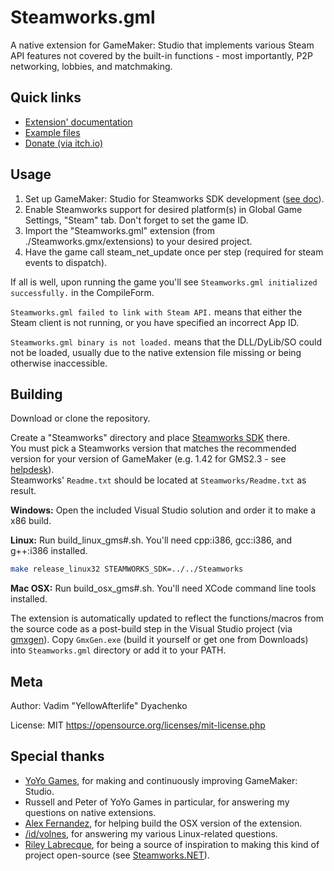 # Steamworks.gml
A native extension for GameMaker: Studio that implements various Steam API features not covered by the built-in functions - most importantly, P2P networking, lobbies, and matchmaking.

## Quick links
* [Extension' documentation](https://yal.cc/r/17/steamworks-gml/)
* [Example files](https://yellowafterlife.itch.io/steamworks-gml-example)
* [Donate (via itch.io)](https://yellowafterlife.itch.io/steamworks-gml-example)

## Usage

1. Set up GameMaker: Studio for Steamworks SDK development ([see doc](http://help.yoyogames.com/hc/en-us/articles/216754138-Using-The-Steamworks-SDK-With-GameMaker-Studio)).
2. Enable Steamworks support for desired platform(s) in Global Game Settings, "Steam" tab. Don't forget to set the game ID.
3. Import the "Steamworks.gml" extension (from ./Steamworks.gmx/extensions) to your desired project.
4. Have the game call steam_net_update once per step (required for steam events to dispatch).

If all is well, upon running the game you'll see `Steamworks.gml initialized successfully.` in the CompileForm.

`Steamworks.gml failed to link with Steam API.` means that either the Steam client is not running, or you have specified an incorrect App ID.

`Steamworks.gml binary is not loaded.` means that the DLL/DyLib/SO could not be loaded, usually due to the native extension file missing or being otherwise inaccessible.

## Building

Download or clone the repository.

Create a "Steamworks" directory and place [Steamworks SDK](https://partner.steamgames.com/) there.  
You must pick a Steamworks version that matches the recommended version for your version of GameMaker (e.g. 1.42 for GMS2.3 - see [helpdesk](https://help.yoyogames.com/hc/en-us/articles/227860547-GMS2-Required-SDKs)).  
Steamworks' `Readme.txt` should be located at `Steamworks/Readme.txt` as result.

**Windows:** Open the included Visual Studio solution and order it to make a x86 build.

**Linux:** Run build_linux_gms#.sh. You'll need cpp:i386, gcc:i386, and g++:i386 installed.
```bash
make release_linux32 STEAMWORKS_SDK=../../Steamworks
```

**Mac OSX:** Run build_osx_gms#.sh. You'll need XCode command line tools installed.

The extension is automatically updated to reflect the functions/macros from the source code as a post-build step in the Visual Studio project (via [gmxgen](https://bitbucket.org/yal_cc/gmxgen)).
Copy `GmxGen.exe` (build it yourself or get one from Downloads) into `Steamworks.gml` directory or add it to your PATH.

## Meta
Author: Vadim "YellowAfterlife" Dyachenko

License: MIT https://opensource.org/licenses/mit-license.php

## Special thanks

* [YoYo Games](http://yoyogames.com/), for making and continuously improving GameMaker: Studio.
* Russell and Peter of YoYo Games in particular, for answering my questions on native extensions.
* [Alex Fernandez](https://twitter.com/alexfislegend), for helping build the OSX version of the extension.
* [/id/volnes](http://steamcommunity.com/id/volnes/), for answering my various Linux-related questions.
* [Riley Labrecque](https://github.com/rlabrecque), for being a source of inspiration to making this kind of project open-source (see [Steamworks.NET](https://github.com/rlabrecque/Steamworks.NET)).
